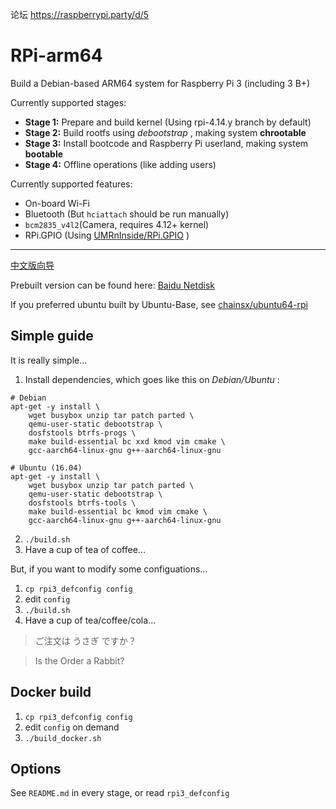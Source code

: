 论坛  https://raspberrypi.party/d/5


# RPi-arm64
Build a Debian-based ARM64 system for Raspberry Pi 3 (including 3 B+)

Currently supported stages:

* **Stage 1:** Prepare and build kernel (Using rpi-4.14.y branch by default)
* **Stage 2:** Build rootfs using _debootstrap_ , making system **chrootable**
* **Stage 3:** Install bootcode and Raspberry Pi userland, making system **bootable**
* **Stage 4:** Offline operations (like adding users)

Currently supported features:

* On-board Wi-Fi
* Bluetooth (But `hciattach` should be run manually)
* `bcm2835_v4l2`(Camera, requires 4.12+ kernel)
* RPi.GPIO (Using [UMRnInside/RPi.GPIO](https://github.com/UMRnInside/RPi.GPIO) )

************
[中文版向导](README-ZHCN.md)

Prebuilt version can be found here: 
[Baidu Netdisk](https://pan.baidu.com/s/1hsZVl1i)

If you preferred ubuntu built by Ubuntu-Base, see [chainsx/ubuntu64-rpi](https://github.com/chainsx/ubuntu64-rpi)

## Simple guide
It is really simple...

1. Install dependencies, which goes like this on _Debian/Ubuntu_ :
```
# Debian
apt-get -y install \
    wget busybox unzip tar patch parted \
    qemu-user-static debootstrap \
    dosfstools btrfs-progs \
    make build-essential bc xxd kmod vim cmake \
    gcc-aarch64-linux-gnu g++-aarch64-linux-gnu 

# Ubuntu (16.04)
apt-get -y install \
    wget busybox unzip tar patch parted \
    qemu-user-static debootstrap \
    dosfstools btrfs-tools \
    make build-essential bc kmod vim cmake \
    gcc-aarch64-linux-gnu g++-aarch64-linux-gnu 
```

2. `./build.sh`
3. Have a cup of tea of coffee...

But, if you want to modify some configuations...

1. `cp rpi3_defconfig config`
2. edit `config`
3. `./build.sh`
4. Have a cup of tea/coffee/cola...

> ご注文は うさぎ ですか？

> Is the Order a Rabbit?

## Docker build
1. `cp rpi3_defconfig config`
2. edit `config` on demand
3. `./build_docker.sh`

## Options
See `README.md` in every stage, or read `rpi3_defconfig`
